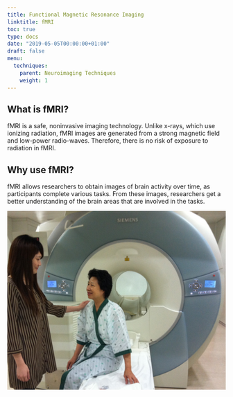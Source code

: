 ```yaml
---
title: Functional Magnetic Resonance Imaging
linktitle: fMRI
toc: true
type: docs
date: "2019-05-05T00:00:00+01:00"
draft: false
menu:
  techniques:
    parent: Neuroimaging Techniques
    weight: 1
---
```



## What is fMRI?
fMRI is a safe, noninvasive imaging technology. Unlike x-rays, which use ionizing radiation, fMRI images are generated from a strong magnetic field and low-power radio-waves. 
Therefore, there is no risk of exposure to radiation in fMRI.

## Why use fMRI?
fMRI allows researchers to obtain images of brain activity over time, as participants complete various tasks. 
From these images, researchers get a better understanding of the brain areas that are involved in the tasks.

![jpg](./3TMRI_aging.jpg)